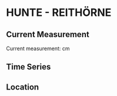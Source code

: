 # HUNTE - REITHÖRNE

## Current Measurement

Current measurement: <Value topic="rivers/pegel-online/HUNTE/REITHOERNE/measurementValue"/> cm

## Time Series

<TimeSeries topic="rivers/pegel-online/HUNTE/REITHOERNE/measurementValue" period="week" />

## Location

<WorldMap>
  <Marker lat="53.16120726677422" lon="8.322516425323334" labelTopic="rivers/pegel-online/HUNTE/REITHOERNE/measurementValue" />
</WorldMap>
